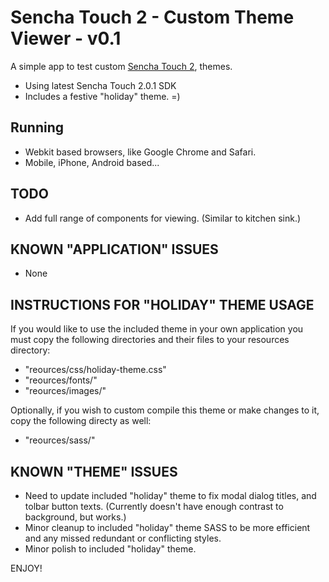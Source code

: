 Sencha Touch 2 - Custom Theme Viewer - v0.1
=============

A simple app to test custom [Sencha Touch 2](http://www.sencha.com/products/touch/), themes.

* Using latest Sencha Touch 2.0.1 SDK
* Includes a festive "holiday" theme. =)

Running
------------
* Webkit based browsers, like Google Chrome and Safari.
* Mobile, iPhone, Android based...

TODO
------------
* Add full range of components for viewing. (Similar to kitchen sink.)

KNOWN "APPLICATION" ISSUES
------------
* None

INSTRUCTIONS FOR "HOLIDAY" THEME USAGE
------------

If you would like to use the included theme in your own application you must copy the following directories and their files to your resources directory:

* "reources/css/holiday-theme.css"
* "reources/fonts/"
* "reources/images/"

Optionally, if you wish to custom compile this theme or make changes to it, copy the following directy as well:

* "reources/sass/"

KNOWN "THEME" ISSUES
------------
* Need to update included "holiday" theme to fix modal dialog titles, and tolbar button texts. (Currently doesn't have enough contrast to background, but works.)
* Minor cleanup to included "holiday" theme SASS to be more efficient and any missed redundant or conflicting styles.
* Minor polish to included "holiday" theme.

ENJOY!
